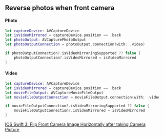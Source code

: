 ## Reverse photos when front camera

#### Photo

```swift
let captureDevice: AVCaptureDevice
let isVideoMirrored = captureDevice.position == .back
let photoOutput: AVCapturePhotoOutput
let photoOutputConnection = photoOutput.connection(with: .video)

if photoOutputConnection?.isVideoMirroringSupported ?? false {
    photoOutputConnection?.isVideoMirrored = isVideoMirrored
}
```

#### Video

```swift
let captureDevice: AVCaptureDevice
let isVideoMirrored = captureDevice.position == .back
let movieFileOutput: AVCaptureMovieFileOutput
let movieFileOutputConnection = movieFileOutput.connection(with: .video)

if movieFileOutputConnection?.isVideoMirroringSupported ?? false {
    movieFileOutputConnection?.isVideoMirrored = isVideoMirrored
}
```

[IOS Swift 3: Flip Front Camera Image Horizontally after taking Camera Picture](https://stackoverflow.com/questions/40665671/ios-swift-3-flip-front-camera-image-horizontally-after-taking-camera-picture)
